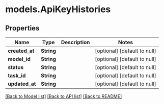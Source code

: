 # models.ApiKeyHistories
## Properties

| Name | Type | Description | Notes |
|------------ | ------------- | ------------- | -------------|
| **created\_at** | **String** |  | [optional] [default to null] |
| **model\_id** | **String** |  | [optional] [default to null] |
| **status** | **String** |  | [optional] [default to null] |
| **task\_id** | **String** |  | [optional] [default to null] |
| **updated\_at** | **String** |  | [optional] [default to null] |

[[Back to Model list]](../README.md#documentation-for-models) [[Back to API list]](../README.md#documentation-for-api-endpoints) [[Back to README]](../README.md)

